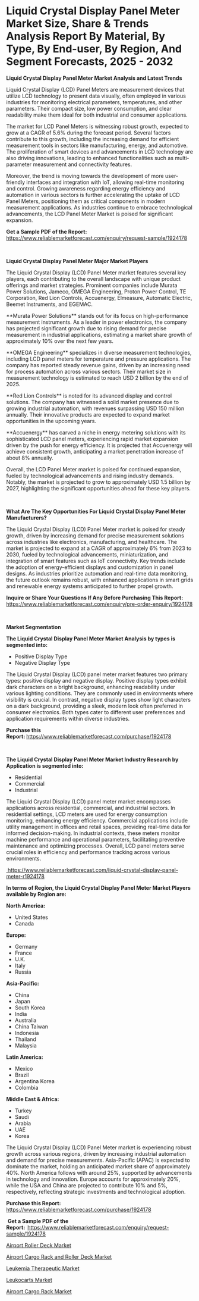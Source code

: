 <p><h1>Liquid Crystal Display Panel Meter Market Size, Share & Trends Analysis Report By Material, By Type, By End-user, By Region, And Segment Forecasts, 2025 - 2032</h1></p><p><strong>Liquid Crystal Display Panel Meter Market Analysis and Latest Trends</strong></p>
<p><p>Liquid Crystal Display (LCD) Panel Meters are measurement devices that utilize LCD technology to present data visually, often employed in various industries for monitoring electrical parameters, temperatures, and other parameters. Their compact size, low power consumption, and clear readability make them ideal for both industrial and consumer applications. </p><p>The market for LCD Panel Meters is witnessing robust growth, expected to grow at a CAGR of 5.6% during the forecast period. Several factors contribute to this growth, including the increasing demand for efficient measurement tools in sectors like manufacturing, energy, and automotive. The proliferation of smart devices and advancements in LCD technology are also driving innovations, leading to enhanced functionalities such as multi-parameter measurement and connectivity features. </p><p>Moreover, the trend is moving towards the development of more user-friendly interfaces and integration with IoT, allowing real-time monitoring and control. Growing awareness regarding energy efficiency and automation in various sectors is further accelerating the uptake of LCD Panel Meters, positioning them as critical components in modern measurement applications. As industries continue to embrace technological advancements, the LCD Panel Meter Market is poised for significant expansion.</p></p>
<p><strong>Get a Sample PDF of the Report:&nbsp;</strong> <a href="https://www.reliablemarketforecast.com/enquiry/request-sample/1924178?utm_campaign=1903&utm_medium=2&utm_source=Github&utm_content=ia&utm_term=28032025&utm_id=liquid-crystal-display-panel-meter">https://www.reliablemarketforecast.com/enquiry/request-sample/1924178</a></p>
<p>&nbsp;</p>
<p><strong>Liquid Crystal Display Panel Meter Major Market Players</strong></p>
<p><p>The Liquid Crystal Display (LCD) Panel Meter market features several key players, each contributing to the overall landscape with unique product offerings and market strategies. Prominent companies include Murata Power Solutions, Jameco, OMEGA Engineering, Proton Power Control, TE Corporation, Red Lion Controls, Accuenergy, Elmeasure, Automatic Electric, Beemet Instruments, and EGEMAC.</p><p>**Murata Power Solutions** stands out for its focus on high-performance measurement instruments. As a leader in power electronics, the company has projected significant growth due to rising demand for precise measurement in industrial applications, estimating a market share growth of approximately 10% over the next few years.</p><p>**OMEGA Engineering** specializes in diverse measurement technologies, including LCD panel meters for temperature and pressure applications. The company has reported steady revenue gains, driven by an increasing need for process automation across various sectors. Their market size in measurement technology is estimated to reach USD 2 billion by the end of 2025.</p><p>**Red Lion Controls** is noted for its advanced display and control solutions. The company has witnessed a solid market presence due to growing industrial automation, with revenues surpassing USD 150 million annually. Their innovative products are expected to expand market opportunities in the upcoming years.</p><p>**Accuenergy** has carved a niche in energy metering solutions with its sophisticated LCD panel meters, experiencing rapid market expansion driven by the push for energy efficiency. It is projected that Accuenergy will achieve consistent growth, anticipating a market penetration increase of about 8% annually.</p><p>Overall, the LCD Panel Meter market is poised for continued expansion, fueled by technological advancements and rising industry demands. Notably, the market is projected to grow to approximately USD 1.5 billion by 2027, highlighting the significant opportunities ahead for these key players.</p></p>
<p>&nbsp;</p>
<p><strong>What Are The Key Opportunities For Liquid Crystal Display Panel Meter Manufacturers?</strong></p>
<p><p>The Liquid Crystal Display (LCD) Panel Meter market is poised for steady growth, driven by increasing demand for precise measurement solutions across industries like electronics, manufacturing, and healthcare. The market is projected to expand at a CAGR of approximately 6% from 2023 to 2030, fueled by technological advancements, miniaturization, and integration of smart features such as IoT connectivity. Key trends include the adoption of energy-efficient displays and customization in panel designs. As industries prioritize automation and real-time data monitoring, the future outlook remains robust, with enhanced applications in smart grids and renewable energy systems anticipated to further propel growth.</p></p>
<p><strong>Inquire or Share Your Questions If Any Before Purchasing This Report:</strong> <a href="https://www.reliablemarketforecast.com/enquiry/pre-order-enquiry/1924178?utm_campaign=1903&utm_medium=2&utm_source=Github&utm_content=ia&utm_term=28032025&utm_id=liquid-crystal-display-panel-meter">https://www.reliablemarketforecast.com/enquiry/pre-order-enquiry/1924178</a></p>
<p>&nbsp;</p>
<p><strong>Market Segmentation</strong></p>
<p><strong>The Liquid Crystal Display Panel Meter Market Analysis by types is segmented into:</strong></p>
<p><ul><li>Positive Display Type</li><li>Negative Display Type</li></ul></p>
<p><p>The Liquid Crystal Display (LCD) panel meter market features two primary types: positive display and negative display. Positive display types exhibit dark characters on a bright background, enhancing readability under various lighting conditions. They are commonly used in environments where visibility is crucial. In contrast, negative display types show light characters on a dark background, providing a sleek, modern look often preferred in consumer electronics. Both types cater to different user preferences and application requirements within diverse industries.</p></p>
<p><strong>Purchase this Report:&nbsp;</strong><a href="https://www.reliablemarketforecast.com/purchase/1924178?utm_campaign=1903&utm_medium=2&utm_source=Github&utm_content=ia&utm_term=28032025&utm_id=liquid-crystal-display-panel-meter">https://www.reliablemarketforecast.com/purchase/1924178</a></p>
<p>&nbsp;</p>
<p><strong>The Liquid Crystal Display Panel Meter Market Industry Research by Application is segmented into:</strong></p>
<p><ul><li>Residential</li><li>Commercial</li><li>Industrial</li></ul></p>
<p><p>The Liquid Crystal Display (LCD) panel meter market encompasses applications across residential, commercial, and industrial sectors. In residential settings, LCD meters are used for energy consumption monitoring, enhancing energy efficiency. Commercial applications include utility management in offices and retail spaces, providing real-time data for informed decision-making. In industrial contexts, these meters monitor machine performance and operational parameters, facilitating preventive maintenance and optimizing processes. Overall, LCD panel meters serve crucial roles in efficiency and performance tracking across various environments.</p></p>
<p><a href="https://www.reliablemarketforecast.com/liquid-crystal-display-panel-meter-r1924178?utm_campaign=1903&utm_medium=2&utm_source=Github&utm_content=ia&utm_term=28032025&utm_id=liquid-crystal-display-panel-meter">&nbsp;https://www.reliablemarketforecast.com/liquid-crystal-display-panel-meter-r1924178</a></p>
<p><strong>In terms of Region, the Liquid Crystal Display Panel Meter Market Players available by Region are:</strong></p>
<p>
    <p> <strong> North America: </strong>
        <ul>
            <li>United States</li>
            <li>Canada</li>
        </ul>
        </p> 
    <p> <strong> Europe: </strong>
        <ul>
            <li>Germany</li>
            <li>France</li>
            <li>U.K.</li>
            <li>Italy</li>
            <li>Russia</li>
        </ul>
        </p> 
    <p> <strong> Asia-Pacific: </strong>
        <ul>
            <li>China</li>
            <li>Japan</li>
            <li>South Korea</li>
            <li>India</li>
            <li>Australia</li>
            <li>China Taiwan</li>
            <li>Indonesia</li>
            <li>Thailand</li>
            <li>Malaysia</li>
        </ul>
        </p> 
    <p> <strong> Latin America: </strong>
        <ul>
            <li>Mexico</li>
            <li>Brazil</li>
            <li>Argentina Korea</li>
            <li>Colombia</li>
        </ul>
        </p> 
    <p> <strong> Middle East & Africa: </strong>
        <ul>
            <li>Turkey</li>
            <li>Saudi</li>
            <li>Arabia</li>
            <li>UAE</li>
            <li>Korea</li>
        </ul>
    </p>
    </p>
<p><p>The Liquid Crystal Display (LCD) Panel Meter market is experiencing robust growth across various regions, driven by increasing industrial automation and demand for precise measurements. Asia-Pacific (APAC) is expected to dominate the market, holding an anticipated market share of approximately 40%. North America follows with around 25%, supported by advancements in technology and innovation. Europe accounts for approximately 20%, while the USA and China are projected to contribute 10% and 5%, respectively, reflecting strategic investments and technological adoption.</p></p>
<p><strong>Purchase this Report: </strong><a href="https://www.reliablemarketforecast.com/purchase/1924178?utm_campaign=1903&utm_medium=2&utm_source=Github&utm_content=ia&utm_term=28032025&utm_id=liquid-crystal-display-panel-meter">https://www.reliablemarketforecast.com/purchase/1924178</a></p>
<p>&nbsp;<strong>Get a Sample PDF of the Report:&nbsp;&nbsp;</strong><a href="https://www.reliablemarketforecast.com/enquiry/request-sample/1924178?utm_campaign=1903&utm_medium=2&utm_source=Github&utm_content=ia&utm_term=28032025&utm_id=liquid-crystal-display-panel-meter">https://www.reliablemarketforecast.com/enquiry/request-sample/1924178</a></p>
<p><strong></strong></p>
<p><p><a href="https://github.com/negrocybul4w/Market-Research-Report-List-1/blob/main/airport-roller-deck-market.md?utm_campaign=1903&utm_medium=2&utm_source=Github&utm_content=ia&utm_term=28032025&utm_id=liquid-crystal-display-panel-meter">Airport Roller Deck Market</a></p><p><a href="https://github.com/biandnikelrs/Market-Research-Report-List-1/blob/main/airport-cargo-rack-and-roller-deck-market.md?utm_campaign=1903&utm_medium=2&utm_source=Github&utm_content=ia&utm_term=28032025&utm_id=liquid-crystal-display-panel-meter">Airport Cargo Rack and Roller Deck Market</a></p><p><a href="https://github.com/djoeamakeh/Market-Research-Report-List-1/blob/main/leukemia-therapeutic-market.md?utm_campaign=1903&utm_medium=2&utm_source=Github&utm_content=ia&utm_term=28032025&utm_id=liquid-crystal-display-panel-meter">Leukemia Therapeutic Market</a></p><p><a href="https://github.com/tigoryemm/Market-Research-Report-List-1/blob/main/leukocarts-market.md?utm_campaign=1903&utm_medium=2&utm_source=Github&utm_content=ia&utm_term=28032025&utm_id=liquid-crystal-display-panel-meter">Leukocarts Market</a></p><p><a href="https://github.com/lonanweaseh4/Market-Research-Report-List-1/blob/main/airport-cargo-rack-market.md?utm_campaign=1903&utm_medium=2&utm_source=Github&utm_content=ia&utm_term=28032025&utm_id=liquid-crystal-display-panel-meter">Airport Cargo Rack Market</a></p></p>